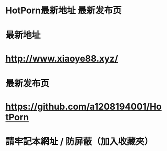 # HotPorn最新地址 最新发布页
# 最新地址
# http://www.xiaoye88.xyz/
# 最新发布页
# https://github.com/a1208194001/HotPorn
# 請牢記本網址 / 防屏蔽（加入收藏夾）
